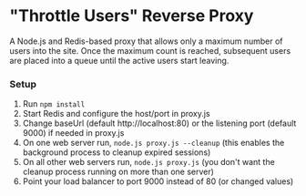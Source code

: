 "Throttle Users" Reverse Proxy
=============================

A Node.js and Redis-based proxy that allows only a maximum number of users into the site.  Once the maximum count is reached, subsequent users are placed into a queue until the active users start leaving.

### Setup

1.	Run `npm install`
2.	Start Redis and configure the host/port in proxy.js
3.	Change baseUrl (default http://localhost:80) or the listening port (default 9000) if needed in proxy.js
3.	On one web server run, `node.js proxy.js --cleanup` (this enables the background process to cleanup expired sessions)
4.	On all other web servers run, `node.js proxy.js` (you don't want the cleanup process running on more than one server)
5.	Point your load balancer to port 9000 instead of 80 (or changed values)
